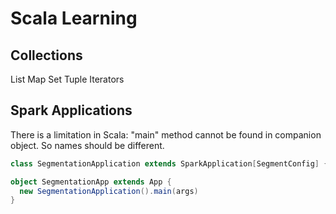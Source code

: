 # Scala Learning

## Collections

List
Map
Set
Tuple
Iterators

## Spark Applications

There is a limitation in Scala: "main" method cannot be found in companion object. So names should be different.

```scala
class SegmentationApplication extends SparkApplication[SegmentConfig] { ... }

object SegmentationApp extends App {
  new SegmentationApplication().main(args)
}
```
